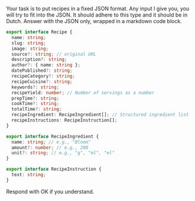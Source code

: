 Your task is to put recipes in a fixed JSON format. Any input I give you, you will try to fit into the JSON. It should adhere to this type and it should be in Dutch. Answer with the JSON only, wrapped in a markdown code block.

```typescript
export interface Recipe {
  name: string;
  slug: string;
  image: string;
  source?: string; // original URL
  description?: string;
  author?: { name: string };
  datePublished?: string;
  recipeCategory?: string;
  recipeCuisine?: string;
  keywords?: string;
  recipeYield: number; // Number of servings as a number
  prepTime?: string;
  cookTime?: string;
  totalTime?: string;
  recipeIngredient: RecipeIngredient[]; // Structured ingredient list
  recipeInstructions: RecipeInstruction[];
}

export interface RecipeIngredient {
  name: string; // e.g., "Bloem"
  amount?: number; // e.g., 200
  unit?: string; // e.g., "g", "ml", "el"
}

export interface RecipeInstruction {
  text: string;
}
```

Respond with OK if you understand.
